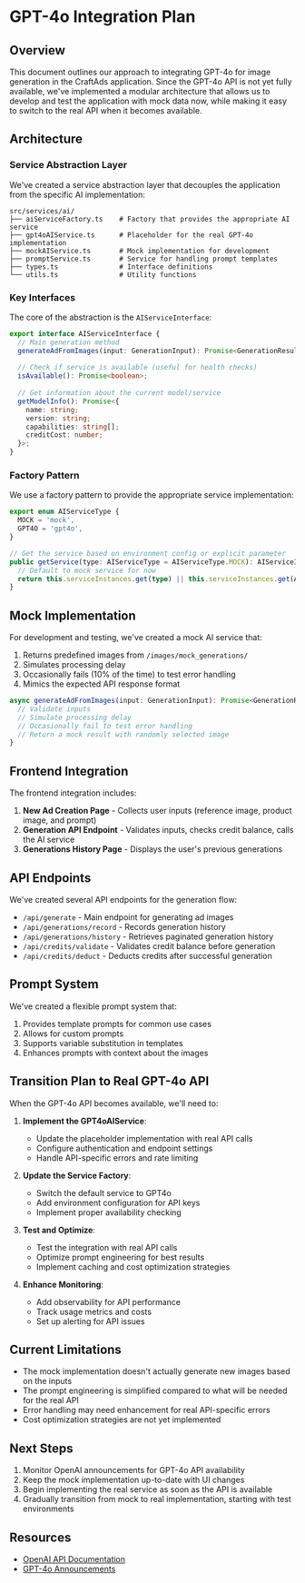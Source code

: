 # GPT-4o Integration Plan

## Overview

This document outlines our approach to integrating GPT-4o for image generation in the CraftAds application. Since the GPT-4o API is not yet fully available, we've implemented a modular architecture that allows us to develop and test the application with mock data now, while making it easy to switch to the real API when it becomes available.

## Architecture

### Service Abstraction Layer

We've created a service abstraction layer that decouples the application from the specific AI implementation:

```
src/services/ai/
├── aiServiceFactory.ts    # Factory that provides the appropriate AI service
├── gpt4oAIService.ts      # Placeholder for the real GPT-4o implementation
├── mockAIService.ts       # Mock implementation for development
├── promptService.ts       # Service for handling prompt templates
├── types.ts               # Interface definitions
└── utils.ts               # Utility functions
```

### Key Interfaces

The core of the abstraction is the `AIServiceInterface`:

```typescript
export interface AIServiceInterface {
  // Main generation method
  generateAdFromImages(input: GenerationInput): Promise<GenerationResult>;
  
  // Check if service is available (useful for health checks)
  isAvailable(): Promise<boolean>;
  
  // Get information about the current model/service
  getModelInfo(): Promise<{
    name: string;
    version: string;
    capabilities: string[];
    creditCost: number;
  }>;
}
```

### Factory Pattern

We use a factory pattern to provide the appropriate service implementation:

```typescript
export enum AIServiceType {
  MOCK = 'mock',
  GPT4O = 'gpt4o',
}

// Get the service based on environment config or explicit parameter
public getService(type: AIServiceType = AIServiceType.MOCK): AIServiceInterface {
  // Default to mock service for now
  return this.serviceInstances.get(type) || this.serviceInstances.get(AIServiceType.MOCK)!;
}
```

## Mock Implementation

For development and testing, we've created a mock AI service that:

1. Returns predefined images from `/images/mock_generations/`
2. Simulates processing delay
3. Occasionally fails (10% of the time) to test error handling
4. Mimics the expected API response format

```typescript
async generateAdFromImages(input: GenerationInput): Promise<GenerationResult> {
  // Validate inputs
  // Simulate processing delay
  // Occasionally fail to test error handling
  // Return a mock result with randomly selected image
}
```

## Frontend Integration

The frontend integration includes:

1. **New Ad Creation Page** - Collects user inputs (reference image, product image, and prompt)
2. **Generation API Endpoint** - Validates inputs, checks credit balance, calls the AI service
3. **Generations History Page** - Displays the user's previous generations

## API Endpoints

We've created several API endpoints for the generation flow:

- `/api/generate` - Main endpoint for generating ad images
- `/api/generations/record` - Records generation history
- `/api/generations/history` - Retrieves paginated generation history
- `/api/credits/validate` - Validates credit balance before generation
- `/api/credits/deduct` - Deducts credits after successful generation

## Prompt System

We've created a flexible prompt system that:

1. Provides template prompts for common use cases
2. Allows for custom prompts
3. Supports variable substitution in templates
4. Enhances prompts with context about the images

## Transition Plan to Real GPT-4o API

When the GPT-4o API becomes available, we'll need to:

1. **Implement the GPT4oAIService**:
   - Update the placeholder implementation with real API calls
   - Configure authentication and endpoint settings
   - Handle API-specific errors and rate limiting

2. **Update the Service Factory**:
   - Switch the default service to GPT4o
   - Add environment configuration for API keys
   - Implement proper availability checking

3. **Test and Optimize**:
   - Test the integration with real API calls
   - Optimize prompt engineering for best results
   - Implement caching and cost optimization strategies

4. **Enhance Monitoring**:
   - Add observability for API performance
   - Track usage metrics and costs
   - Set up alerting for API issues

## Current Limitations

- The mock implementation doesn't actually generate new images based on the inputs
- The prompt engineering is simplified compared to what will be needed for the real API
- Error handling may need enhancement for real API-specific errors
- Cost optimization strategies are not yet implemented

## Next Steps

1. Monitor OpenAI announcements for GPT-4o API availability
2. Keep the mock implementation up-to-date with UI changes
3. Begin implementing the real service as soon as the API is available
4. Gradually transition from mock to real implementation, starting with test environments

## Resources

- [OpenAI API Documentation](https://platform.openai.com/docs/api-reference)
- [GPT-4o Announcements](https://openai.com/blog/) 